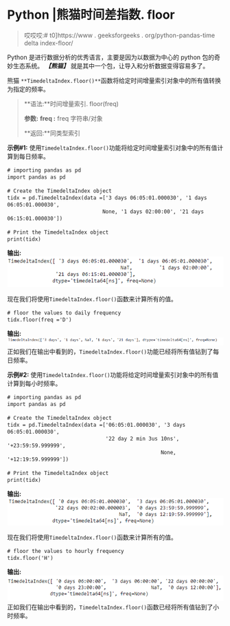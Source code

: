 # Python |熊猫时间差指数. floor

> 哎哎哎:# t0]https://www . geeksforgeeks . org/python-pandas-time delta index-floor/

Python 是进行数据分析的优秀语言，主要是因为以数据为中心的 python 包的奇妙生态系统。 ***【熊猫】*** 就是其中一个包，让导入和分析数据变得容易多了。

熊猫 `**TimedeltaIndex.floor()**`函数将给定时间增量索引对象中的所有值转换为指定的频率。

> **语法:**时间增量索引. floor(freq)
> 
> **参数:**
> **freq :** freq 字符串/对象
> 
> **返回:**同类型索引

**示例#1:** 使用`TimedeltaIndex.floor()`功能将给定时间增量索引对象中的所有值计算到每日频率。

```
# importing pandas as pd
import pandas as pd

# Create the TimedeltaIndex object
tidx = pd.TimedeltaIndex(data =['3 days 06:05:01.000030', '1 days 06:05:01.000030',
                               None, '1 days 02:00:00', '21 days 06:15:01.000030'])

# Print the TimedeltaIndex object
print(tidx)
```

**输出:**
![](img/8c690961c447742c0f87e114c75b06ad.png)

现在我们将使用`TimedeltaIndex.floor()`函数来计算所有的值。

```
# floor the values to daily frequency
tidx.floor(freq ='D')
```

**输出:**
![](img/f7f996ea28e068da3da3710a00d94bfe.png)
正如我们在输出中看到的，`TimedeltaIndex.floor()`功能已经将所有值钻到了每日频率。

**示例#2:** 使用`TimedeltaIndex.floor()`功能将给定时间增量索引对象中的所有值计算到每小时频率。

```
# importing pandas as pd
import pandas as pd

# Create the TimedeltaIndex object
tidx = pd.TimedeltaIndex(data =['06:05:01.000030', '3 days 06:05:01.000030',
                                '22 day 2 min 3us 10ns', '+23:59:59.999999',
                                                  None, '+12:19:59.999999'])

# Print the TimedeltaIndex object
print(tidx)
```

**输出:**
![](img/d8ac12d8ea103dff43575f46d793d4e5.png)

现在我们将使用`TimedeltaIndex.floor()`函数来计算所有的值。

```
# floor the values to hourly frequency
tidx.floor('H')
```

**输出:**
![](img/6179ffa20b356bdc07edf9c573c6e591.png)
正如我们在输出中看到的，`TimedeltaIndex.floor()`函数已经将所有值钻到了小时频率。
